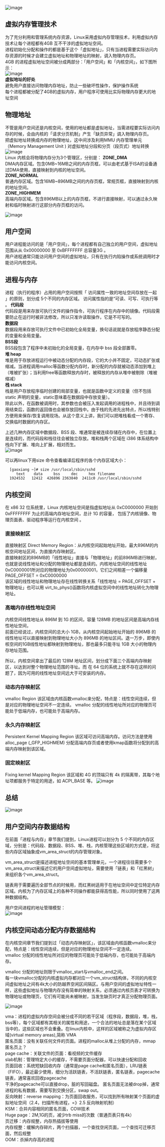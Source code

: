 ![image](https://user-images.githubusercontent.com/20179983/131761086-7611bf28-7913-408c-b37e-6ff10153a231.png)  
## 虚拟内存管理技术 ##
为了充分利用和管理系统内存资源，Linux采用虚拟内存管理技术，利用虚拟内存技术让每个进程都有4GB 互不干涉的虚拟地址空间。  
进程初始化分配和操作的都是基于这个「虚拟地址」，只有当进程需要实际访问内存资源的时候才会建立虚拟地址和物理地址的映射，调入物理内存页。   
4GB 的进程虚拟地址空间被分成两部分：「用户空间」和「内核空间」，如下图所示：  
 ![image](https://user-images.githubusercontent.com/20179983/131802447-6d7a8b32-0bd7-4443-ae74-41c2bc4e10d2.png)  
**虚拟地址的好处**  
避免用户直接访问物理内存地址，防止一些破坏性操作，保护操作系统  
每个进程都被分配了4GB的虚拟内存，用户程序可使用比实际物理内存更大的地址空间  

## 物理地址 ##  
不管是用户空间还是内核空间，使用的地址都是虚拟地址，当需进程要实际访问内存的时候，会由内核的「请求分页机制」产生「缺页异常」调入物理内存页。  
把虚拟地址转换成内存的物理地址，这中间涉及利用MMU 内存管理单元（Memory Management Unit ) 对虚拟地址分段和分页（段页式）地址转换  
![image](https://user-images.githubusercontent.com/20179983/131803030-f1ad3a37-dbf0-46f3-8a6f-7ba1cc248e3b.png)  
Linux 内核会将物理内存分为3个管理区，分别是：
**ZONE_DMA**  
DMA内存区域。包含0MB\~16MB之间的内存页框，可以由老式基于ISA的设备通过DMA使用，直接映射到内核的地址空间。  
**ZONE_NORMAL**  
普通内存区域。包含16MB~896MB之间的内存页框，常规页框，直接映射到内核的地址空间。  
**ZONE_HIGHMEM**  
高端内存区域。包含896MB以上的内存页框，不进行直接映射，可以通过永久映射和临时映射进行这部分内存页框的访问。  

![image](https://user-images.githubusercontent.com/20179983/131803188-36eafaef-9f73-403d-838b-4e16a5fbebff.png)  
## 用户空间 ##  
用户进程能访问的是「用户空间」，每个进程都有自己独立的用户空间，虚拟地址范围从从 0x00000000 至 0xBFFFFFFF 总容量3G 。  
用户进程通常只能访问用户空间的虚拟地址，只有在执行内陷操作或系统调用时才能访问内核空间。  

## 进程与内存 ##  
进程（执行的程序）占用的用户空间按照「 访问属性一致的地址空间存放在一起 」的原则，划分成 5个不同的内存区域。 访问属性指的是“可读、可写、可执行等 。
**代码段**    
代码段是用来存放可执行文件的操作指令，可执行程序在内存中的镜像。代码段需要防止在运行时被非法修改，所以只准许读取操作，它是不可写的。  
**数据段**  
数据段用来存放可执行文件中已初始化全局变量，换句话说就是存放程序静态分配的变量和全局变量。  
**BSS段**  
BSS段包含了程序中未初始化的全局变量，在内存中 bss 段全部置零。  
**堆 heap**   
堆是用于存放进程运行中被动态分配的内存段，它的大小并不固定，可动态扩张或缩减。当进程调用malloc等函数分配内存时，新分配的内存就被动态添加到堆上（堆被扩张）；当利用free等函数释放内存时，被释放的内存从堆中被剔除（堆被缩减）  
**栈 stack**  
栈是用户存放程序临时创建的局部变量，也就是函数中定义的变量（但不包括 static 声明的变量，static意味着在数据段中存放变量）。    
除此以外，在函数被调用时，其参数也会被压入发起调用的进程栈中，并且待到调用结束后，函数的返回值也会被存放回栈中。由于栈的先进先出特点，所以栈特别方便用来保存/恢复调用现场。从这个意义上讲，我们可以把堆栈看成一个寄存、交换临时数据的内存区。  

上述几种内存区域中数据段、BSS 段、堆通常是被连续存储在内存中，在位置上是连续的，而代码段和栈往往会被独立存放。堆和栈两个区域在 i386 体系结构中栈向下扩展、堆向上扩展，相对而生。  
![image](https://user-images.githubusercontent.com/20179983/131805269-b66b6aaf-c83d-41fb-be82-3872ebef213e.png)

可以再linux下用size 命令查看编译后程序的各个内存区域大小：

      [gaoxiang ~]# size /usr/local/sbin/sshd
         text    data     bss     dec     hex filename
      1924532   12412  426896 2363840  2411c0 /usr/local/sbin/sshd

## 内核空间 ##  
在 x86 32 位系统里，Linux 内核地址空间是指虚拟地址从 0xC0000000 开始到 0xFFFFFFFF 为止的高端内存地址空间，总计 1G 的容量， 包括了内核镜像、物理页面表、驱动程序等运行在内核空间 。  

### 直接映射区 ###  
直接映射区 Direct Memory Region：从内核空间起始地址开始，最大896M的内核空间地址区间，为直接内存映射区。  
直接映射区的896MB的「线性地址」直接与「物理地址」的前896MB进行映射，也就是说线性地址和分配的物理地址都是连续的。内核地址空间的线性地址0xC0000001所对应的物理地址为0x00000001，它们之间相差一个偏移量PAGE_OFFSET = 0xC0000000  
该区域的线性地址和物理地址存在线性转换关系「线性地址 = PAGE_OFFSET + 物理地址」也可以用 virt_to_phys()函数将内核虚拟空间中的线性地址转化为物理地址。  
### 高端内存线性地址空间 ###  
内核空间线性地址从 896M 到 1G 的区间，容量 128MB 的地址区间是高端内存线性地址空间，  
前面已经说过，内核空间的总大小 1GB，从内核空间起始地址开始的 896MB 的线性地址可以直接映射到物理地址大小为 896MB 的地址区间。退一万步，即使内核空间的1GB线性地址都映射到物理地址，那也最多只能寻址 1GB 大小的物理内存地址范围。  

所以，内核空间拿出了最后的 128M 地址区间，划分成下面三个高端内存映射区，以达到对整个物理地址范围的寻址。而 在 64 位的系统上就不存在这样的问题了，因为可用的线性地址空间远大于可安装的内存。  
### 动态内存映射区 ###  
vmalloc Region 该区域由内核函数vmalloc来分配，特点是：线性空间连续，但是对应的物理地址空间不一定连续。 vmalloc 分配的线性地址所对应的物理页可能处于低端内存，也可能处于高端内存。  
### 永久内存映射区 ###  
Persistent Kernel Mapping Region 该区域可访问高端内存。访问方法是使用 alloc_page (_GFP_HIGHMEM) 分配高端内存页或者使用kmap函数将分配到的高端内存映射到该区域。  
### 固定映射区 ###  
Fixing kernel Mapping Region 该区域和 4G 的顶端只有 4k 的隔离带，其每个地址项都服务于特定的用途，如 ACPI_BASE 等。
![image](https://user-images.githubusercontent.com/20179983/131808242-aaa7d273-c46c-4c09-924b-758e9eeabb97.png)

## 总结 ##  
![image](https://user-images.githubusercontent.com/20179983/131808292-d5969e59-d720-4396-b557-81acb4b5d6c2.png)

## 用户空间内存数据结构 ##  
在前面「进程与内存」章节我们提到，Linux进程可以划分为 5 个不同的内存区域，分别是：代码段、数据段、BSS、堆、栈，内核管理这些区域的方式是，将这些内存区域抽象成vm_area_struct的内存管理对象。  

vm_area_struct是描述进程地址空间的基本管理单元，一个进程往往需要多个vm_area_struct来描述它的用户空间虚拟地址，需要使用「链表」和「红黑树」来组织各个vm_area_struct。  

链表用于需要遍历全部节点的时候用，而红黑树适用于在地址空间中定位特定内存区域。内核为了内存区域上的各种不同操作都能获得高性能，所以同时使用了这两种数据结构。  

用户空间进程的地址管理模型：  
![image](https://user-images.githubusercontent.com/20179983/131811393-04ef9419-233c-45d6-9dba-b636b64b9470.png)


## 内核空间动态分配内存数据结构 ##
在内核空间章节我们提到过「动态内存映射区」，该区域由内核函数vmalloc来分配，特点是：线性空间连续，但是对应的物理地址空间不一定连续。   
vmalloc 分配的线性地址所对应的物理页可能处于低端内存，也可能处于高端内存。  

vmalloc 分配的地址则限于vmalloc_start与vmalloc_end之间。  
每一块vmalloc分配的内核虚拟内存都对应一个vm_struct结构体，不同的内核空间虚拟地址之间有4k大小的防越界空闲区间隔区。与用户空间的虚拟地址特性一样，这些虚拟地址与物理内存没有简单的映射关系，必须通过内核页表才可转换为物理地址或物理页，它们有可能尚未被映射，当发生缺页时才真正分配物理页面。  

![image](https://user-images.githubusercontent.com/20179983/131811532-8ed8bb92-f2f7-4f30-b13a-f191e6bb5a76.png)





vma：进程的虚拟内存空间会被分成不同的若干区域（程序段，数据段，堆，栈，bss等），每个区域都有其相关的属性和用途，一个合法的地址总是落在某个区域当中的，这些区域也不会重叠。在linux内核中，这样的区域被称之为虚拟内存区域(virtual memory areas),简称 VMA  
匿名页面：没有关联任何文件的页面。进程的malloc从堆上分配的内存，mmap匿名页上？  
page cache：关联文件的页面：看视频的文件缓存  
slab机制：管理特定大小的缓存，不需要页面分配器，可以快速分配和回收  
页面回收：系统短缺回收内存（通常是page cache和匿名页面），LRU链表（FIFO），最近最少使用，细分为活跃链表，不活跃链表，匿名链表，pagecache链表，通常喜欢回收pagecache  
干净的pagecache可以直接drop，脏的写回磁盘。 匿名页面无法被drop掉，通常进程的私有数据，需要写到交换分区，swap out。  
反向映射：reverse mapping：为页面回收服务，可以找到所有映射某个页面的虚拟地址空间（2.4，扫描所有进程，=》2.5 反向映射机制）  
KSM：合并内容相同的匿名页面，COW技术  
Huge page：2M,1G的页，减少trb miss的次数（普通页表只有4k）  
页迁移：内存规整，内存热插拔等使用  
内存规整：缓解内存碎片，两个扫描器，一个查找空闲页面，一个查找可迁移页面，然后规整    
OOM：杀掉内存高的进程  


